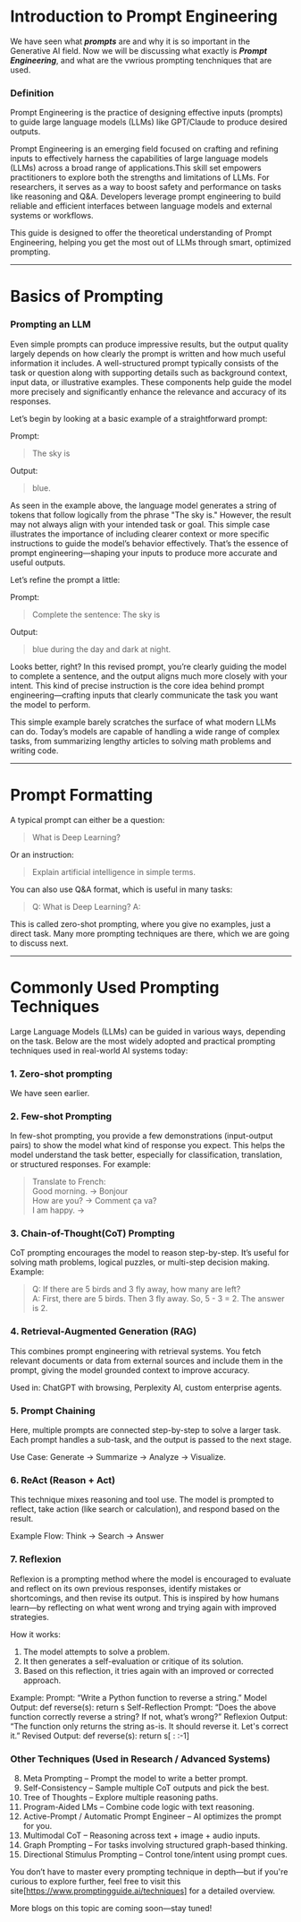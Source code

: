 # Introduction to Prompt Engineering
We have seen what ***prompts*** are and why it is so important in the Generative AI field. Now we will be discussing what exactly is ***Prompt Engineering***, and what are the vwrious prompting tenchniques that are used. 
### Definition
Prompt Engineering is the practice of designing effective inputs (prompts) to guide large language models (LLMs) like GPT/Claude to produce desired outputs.

Prompt Engineering is an emerging field focused on crafting and refining inputs to effectively harness the capabilities of large language models (LLMs) across a broad range of applications.This skill set empowers practitioners to explore both the strengths and limitations of LLMs. For researchers, it serves as a way to boost safety and performance on tasks like reasoning and Q&A. Developers leverage prompt engineering to build reliable and efficient interfaces between language models and external systems or workflows.

This guide is designed to offer the theoretical understanding of Prompt Engineering, helping you get the most out of LLMs through smart, optimized prompting.

---

# Basics of Prompting
### Prompting an LLM
Even simple prompts can produce impressive results, but the output quality largely depends on how clearly the prompt is written and how much useful information it includes. A well-structured prompt typically consists of the task or question along with supporting details such as background context, input data, or illustrative examples. These components help guide the model more precisely and significantly enhance the relevance and accuracy of its responses.

Let’s begin by looking at a basic example of a straightforward prompt:

Prompt:

> The sky is

Output:

> blue.

As seen in the example above, the language model generates a string of tokens that follow logically from the phrase "The sky is." However, the result may not always align with your intended task or goal. This simple case illustrates the importance of including clearer context or more specific instructions to guide the model’s behavior effectively. That’s the essence of prompt engineering—shaping your inputs to produce more accurate and useful outputs.

Let’s refine the prompt a little:

Prompt:

> Complete the sentence: 
The sky is

Output:

> blue during the day and dark at night.

Looks better, right? In this revised prompt, you’re clearly guiding the model to complete a sentence, and the output aligns much more closely with your intent. This kind of precise instruction is the core idea behind prompt engineering—crafting inputs that clearly communicate the task you want the model to perform.

This simple example barely scratches the surface of what modern LLMs can do. Today’s models are capable of handling a wide range of complex tasks, from summarizing lengthy articles to solving math problems and writing code.

---

# Prompt Formatting
A typical prompt can either be a question:

> What is Deep Learning?

Or an instruction:

> Explain artificial intelligence in simple terms.

You can also use Q&A format, which is useful in many tasks:

> Q: What is Deep Learning?
> A:

This is called zero-shot prompting, where you give no examples, just a direct task. Many more prompting techniques are there, which we are going to discuss next.

---

# Commonly Used Prompting Techniques
Large Language Models (LLMs) can be guided in various ways, depending on the task. Below are the most widely adopted and practical prompting techniques used in real-world AI systems today:

### 1. Zero-shot prompting 
We have seen earlier.

### 2. Few-shot Prompting
In few-shot prompting, you provide a few demonstrations (input-output pairs) to show the model what kind of response you expect. This helps the model understand the task better, especially for classification, translation, or structured responses.
For example:

> Translate to French:  
> Good morning. → Bonjour  
> How are you? → Comment ça va?  
> I am happy. →

### 3. Chain-of-Thought(CoT) Prompting
CoT prompting encourages the model to reason step-by-step. It’s useful for solving math problems, logical puzzles, or multi-step decision making.
Example:

> Q: If there are 5 birds and 3 fly away, how many are left?  
> A: First, there are 5 birds. Then 3 fly away. So, 5 - 3 = 2. The answer is 2.

### 4. Retrieval-Augmented Generation (RAG)
This combines prompt engineering with retrieval systems. You fetch relevant documents or data from external sources and include them in the prompt, giving the model grounded context to improve accuracy.

Used in: ChatGPT with browsing, Perplexity AI, custom enterprise agents.

### 5. Prompt Chaining
Here, multiple prompts are connected step-by-step to solve a larger task. Each prompt handles a sub-task, and the output is passed to the next stage.

Use Case: Generate → Summarize → Analyze → Visualize.

### 6. ReAct (Reason + Act)
This technique mixes reasoning and tool use. The model is prompted to reflect, take action (like search or calculation), and respond based on the result.

Example Flow: Think → Search → Answer

### 7. Reflexion
Reflexion is a prompting method where the model is encouraged to evaluate and reflect on its own previous responses, identify mistakes or shortcomings, and then revise its output. This is inspired by how humans learn—by reflecting on what went wrong and trying again with improved strategies.

How it works:
1. The model attempts to solve a problem.
2. It then generates a self-evaluation or critique of its solution.
3. Based on this reflection, it tries again with an improved or corrected approach.

Example:
Prompt: “Write a Python function to reverse a string.”
Model Output: def reverse(s): return s
Self-Reflection Prompt: “Does the above function correctly reverse a string? If not, what’s wrong?”
Reflexion Output: “The function only returns the string as-is. It should reverse it. Let's correct it.”
Revised Output: def reverse(s): return s[ : :-1]

### Other Techniques (Used in Research / Advanced Systems)
8. Meta Prompting – Prompt the model to write a better prompt.
9. Self-Consistency – Sample multiple CoT outputs and pick the best.
10. Tree of Thoughts – Explore multiple reasoning paths.
11. Program-Aided LMs – Combine code logic with text reasoning.
12. Active-Prompt / Automatic Prompt Engineer – AI optimizes the prompt for you.
13. Multimodal CoT – Reasoning across text + image + audio inputs.
14. Graph Prompting – For tasks involving structured graph-based thinking.
15. Directional Stimulus Prompting – Control tone/intent using prompt cues.

You don’t have to master every prompting technique in depth—but if you're curious to explore further, feel free to visit this site[https://www.promptingguide.ai/techniques] for a detailed overview.

More blogs on this topic are coming soon—stay tuned!

